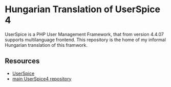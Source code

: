 Hungarian Translation of UserSpice 4
=====================

UserSpice is a PHP User Management Framework, that from version 4.4.07 supports multilanguage frontend.
This repository is the home of my informal Hungarian translation of this framwork.

Resources
---------

  * [UserSpice](https://userspice.com/)
  * [main UserSpice4 repository](https://github.com/mudmin/UserSpice4)
